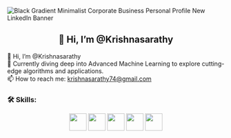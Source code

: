 ![Black Gradient Minimalist Corporate Business Personal Profile New LinkedIn Banner](https://github.com/user-attachments/assets/b11f118a-2e1d-4f8c-a086-afcb243f90a0)

<h2 align="center">👋 Hi, I’m @Krishnasarathy</h2>

👋 Hi, I’m @Krishnasarathy  
🌱 Currently diving deep into Advanced Machine Learning to explore cutting-edge algorithms and applications.  
📫 How to reach me: krishnasarathy74@gmail.com  

### 🛠 Skills:
<p align="center">
  <img src="https://img.shields.io/badge/Python-3776AB?style=flat-square&logo=python&logoColor=white" height="40">
  <img src="https://img.shields.io/badge/Java-007396?style=flat-square&logo=coffeescript&logoColor=white" height="40">
  <img src="https://img.shields.io/badge/SQL-4479A1?style=flat-square&logo=mysql&logoColor=white" height="40">
  <img src="https://img.shields.io/badge/Machine%20Learning-FF6F00?style=flat-square&logo=tensorflow&logoColor=white" height="40">
  <img src="https://img.shields.io/badge/Git-F05032?style=flat-square&logo=git&logoColor=white" height="40">
</p>
